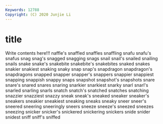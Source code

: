 ```yaml
---
Keywords: 12788
Copyright: (C) 2020 Junjie Li
---
```


# title

Write contents here!!!
naffle's 
snaffled 
snaffles 
snaffling 
snafu 
snafu's 
snafus
snag 
snag's 
snagged 
snagging 
snags 
snail 
snail's 
snailed 
snailing 
snails
snake 
snake's 
snakebite 
snakebite's 
snakebites 
snaked 
snakes 
snakier 
snakiest 
snaking
snaky 
snap 
snap's 
snapdragon 
snapdragon's 
snapdragons 
snapped 
snapper 
snapper's 
snappers
snappier 
snappiest 
snapping 
snappish 
snappy 
snaps 
snapshot 
snapshot's 
snapshots 
snare
snare's 
snared 
snares 
snaring 
snarkier 
snarkiest 
snarky 
snarl 
snarl's 
snarled
snarling 
snarls 
snatch 
snatch's 
snatched 
snatches 
snatching 
snazzier 
snazziest 
snazzy
sneak 
sneak's 
sneaked 
sneaker 
sneaker's 
sneakers 
sneakier 
sneakiest 
sneaking 
sneaks
sneaky 
sneer 
sneer's 
sneered 
sneering 
sneeringly 
sneers 
sneeze 
sneeze's 
sneezed
sneezes 
sneezing 
snicker 
snicker's 
snickered 
snickering 
snickers 
snide 
snider 
snidest
sniff 
sniff's 
sniffed 
